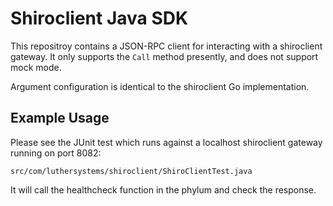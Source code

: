 # Shiroclient Java SDK

This repositroy contains a JSON-RPC client for interacting with a shiroclient
gateway. It only supports the `Call` method presently, and does not support
mock mode.

Argument configuration is identical to the shiroclient Go implementation.

## Example Usage

Please see the JUnit test which runs against a localhost shiroclient gateway
running on port 8082:

`src/com/luthersystems/shiroclient/ShiroClientTest.java`

It will call the healthcheck function in the phylum and check the response.

